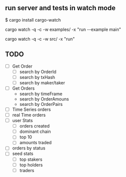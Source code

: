 ## run server and tests in watch mode
$ cargo install cargo-watch

cargo watch -q -c -w examples/ -x "run --example main"

cargo watch -q -c -w src/ -x "run"

## TODO

- [ ] Get Order
    - [ ] search by OrderId 
    - [ ] search by txHash 
    - [ ] search by maker/taker 
- [ ] Get Orders
    - search by timeFrame
    - search by OrderAmouns
    - search by OrderPairs
- [ ] Time Series orders
- [ ] real Time orders
- [ ] user Stats
    - [ ] orders created
    - [ ] dominant chain
    - [ ] top 10
    - [ ] amounts traded
- [ ] orders by status
- [ ] seed stats
    - [ ] top stakers
    - [ ] top holders
    - [ ] traders